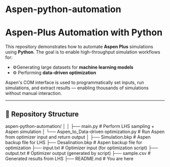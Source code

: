 # Aspen-python-automation
# Aspen-Plus Automation with Python

This repository demonstrates how to automate **Aspen Plus** simulations using **Python**. The goal is to enable high-throughput simulation workflows for:

- ⚙️Generating large datasets for **machine learning models**
- ⚙️ Performing **data-driven optimization**

Aspen's COM interface is used to programmatically set inputs, run simulations, and extract results — enabling thousands of simulations without manual interaction.

---

## 📁 Repository Structure
aspen-python-automation/
│
│ ├── main.py # Perform LHS sampling + Aspen simulation
│ └── Aspen_to_Data-driven optimization.py # Run Aspen from optimizer input and return output
│
├── Simulation.bkp # Aspen backup file for LHS
├── Desalination.bkp # Aspen backup file for optimization
├── input.txt # Optimizer input (for optimization script)
├── output.txt # Optimizer output (generated by script)
├── sample.csv # Generated results from LHS
├── README.md # You are here
